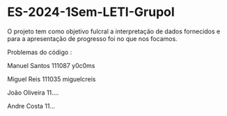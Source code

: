# ES-2024-1Sem-LETI-GrupoI
O projeto tem como objetivo fulcral a interpretação de dados fornecidos e para a apresentação de progresso foi no que nos focamos.

Problemas do código : 

Manuel Santos 111087 y0c0ms

Miguel Reis 111035 miguelcreis

João Oliveira 11.... 

Andre Costa 11...
